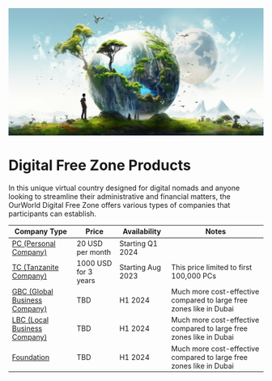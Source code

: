 
![](img/products.png)

# Digital Free Zone Products

In this unique virtual country designed for digital nomads and anyone looking to streamline their administrative and financial matters, the OurWorld Digital Free Zone offers various types of companies that participants can establish. 


| Company Type                  | Price                | Availability                 | Notes                                                               |
| ----------------------------- | -------------------- | ---------------------------- | ------------------------------------------------------------------- |
| [PC (Personal Company)](personal_company.md)            | 20 USD per month     | Starting Q1 2024             |                                                                     |
| [TC (Tanzanite Company)](tanzanite_company.md)         | 1000 USD for 3 years | Starting Aug 2023 |                        This price limited to first 100,000 PCs                            |
| [GBC (Global Business Company)](gbc.md) | TBD                  | H1 2024                      | Much more cost-effective compared to large free zones like in Dubai |
| [LBC (Local Business Company)](lbc.md)  | TBD                  | H1 2024                      | Much more cost-effective compared to large free zones like in Dubai |
| [Foundation](foundation.md)                    | TBD                  | H1 2024                      | Much more cost-effective compared to large free zones like in Dubai |